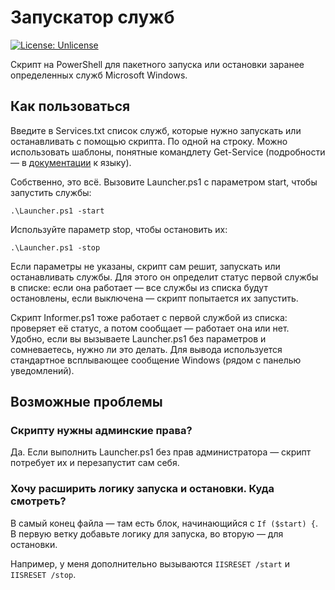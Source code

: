 # Запускатор служб

 [![License: Unlicense](https://img.shields.io/badge/license-Unlicense-blue.svg)](http://unlicense.org/)

Скрипт на PowerShell для пакетного запуска или остановки заранее определенных служб Microsoft Windows. 

## Как пользоваться

Введите в Services.txt список служб, которые нужно запускать или останавливать с помощью скрипта. По одной на строку. Можно использовать шаблоны, понятные командлету Get-Service (подробности — в [документации](https://docs.microsoft.com/en-us/powershell/module/microsoft.powershell.management/get-service?view=powershell-7) к языку).

Собственно, это всё. Вызовите Launcher.ps1 с параметром start, чтобы запустить службы:

`.\Launcher.ps1 -start`

Используйте параметр stop, чтобы остановить их:

`.\Launcher.ps1 -stop`

Если параметры не указаны, скрипт сам решит, запускать или останавливать службы. Для этого он определит статус первой службы в списке: если она работает — все службы из списка будут остановлены, если выключена — скрипт попытается их запустить.

Скрипт Informer.ps1 тоже работает с первой службой из списка: проверяет её статус, а потом сообщает — работает она или нет. Удобно, если вы вызываете Launcher.ps1 без параметров и сомневаетесь, нужно ли это делать. Для вывода используется стандартное всплывающее сообщение Windows (рядом с панелью уведомлений).

## Возможные проблемы

### Скрипту нужны админские права?

Да. Если выполнить Launcher.ps1 без прав администратора — скрипт потребует их и перезапустит сам себя.

### Хочу расширить логику запуска и остановки. Куда смотреть?

В самый конец файла — там есть блок, начинающийся с `If ($start) {`. В первую ветку добавьте логику для запуска, во вторую — для остановки.

Например, у меня дополнительно вызываются `IISRESET /start` и `IISRESET /stop`.

